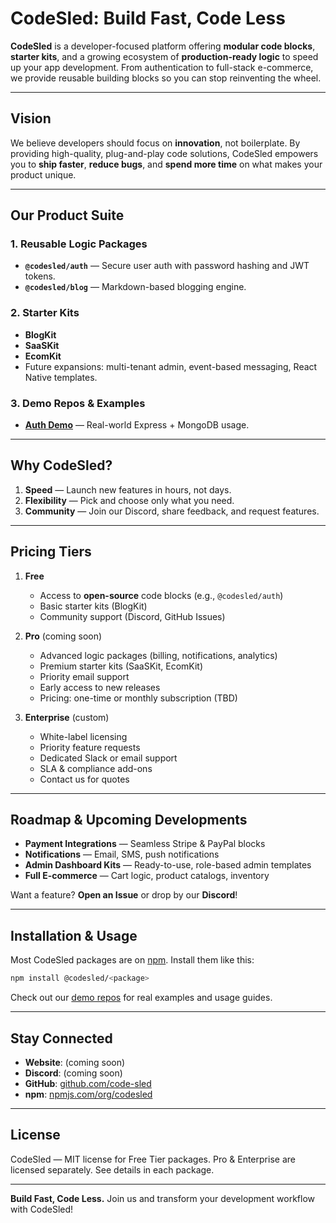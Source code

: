 # CodeSled: Build Fast, Code Less

**CodeSled** is a developer-focused platform offering **modular code blocks**, **starter kits**, and a growing ecosystem of **production-ready logic** to speed up your app development. From authentication to full-stack e-commerce, we provide reusable building blocks so you can stop reinventing the wheel.

---

## Vision

We believe developers should focus on **innovation**, not boilerplate. By providing high-quality, plug-and-play code solutions, CodeSled empowers you to **ship faster**, **reduce bugs**, and **spend more time** on what makes your product unique.

---

## Our Product Suite

### 1. **Reusable Logic Packages**
- **`@codesled/auth`** — Secure user auth with password hashing and JWT tokens.
- **`@codesled/blog`** — Markdown-based blogging engine.


### 2. **Starter Kits**
- **BlogKit** 
- **SaaSKit** 
- **EcomKit** 
- Future expansions: multi-tenant admin, event-based messaging, React Native templates.

### 3. **Demo Repos & Examples**
- [**Auth Demo**](https://github.com/code-sled/codesled-auth-demo) — Real-world Express + MongoDB usage.

---

## Why CodeSled?

1. **Speed** — Launch new features in hours, not days.
2. **Flexibility** — Pick and choose only what you need.
3. **Community** — Join our Discord, share feedback, and request features.

---

## Pricing Tiers

1. **Free**
   - Access to **open-source** code blocks (e.g., `@codesled/auth`)
   - Basic starter kits (BlogKit)
   - Community support (Discord, GitHub Issues)

2. **Pro** (coming soon)
   - Advanced logic packages (billing, notifications, analytics)
   - Premium starter kits (SaaSKit, EcomKit)
   - Priority email support
   - Early access to new releases
   - Pricing: one-time or monthly subscription (TBD)

3. **Enterprise** (custom)
   - White-label licensing
   - Priority feature requests
   - Dedicated Slack or email support
   - SLA & compliance add-ons
   - Contact us for quotes

---

## Roadmap & Upcoming Developments

- **Payment Integrations** — Seamless Stripe & PayPal blocks
- **Notifications** — Email, SMS, push notifications
- **Admin Dashboard Kits** — Ready-to-use, role-based admin templates
- **Full E-commerce** — Cart logic, product catalogs, inventory

Want a feature? **Open an Issue** or drop by our **Discord**!

---

## Installation & Usage

Most CodeSled packages are on [npm](https://www.npmjs.com/org/codesled). Install them like this:

```bash
npm install @codesled/<package>
```

Check out our [demo repos](https://github.com/code-sled) for real examples and usage guides.


---

## Stay Connected

- **Website**: (coming soon)
- **Discord**: (coming soon)
- **GitHub**: [github.com/code-sled](https://github.com/code-sled)
- **npm**: [npmjs.com/org/codesled](https://www.npmjs.com/org/codesled)

---

## License

CodeSled — MIT license for Free Tier packages. Pro & Enterprise are licensed separately. See details in each package.

---

**Build Fast, Code Less.** Join us and transform your development workflow with CodeSled!

